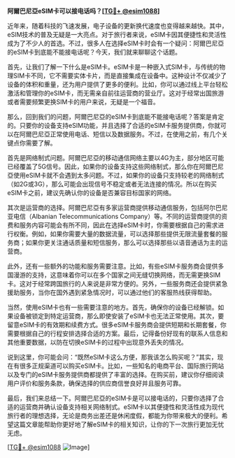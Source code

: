 **阿爾巴尼亞eSIM卡可以接电话吗？[[TG💪+ @esim1088](https://t.me/s/esim1088)]**

近年来，随着科技的飞速发展，电子设备的更新换代速度也变得越来越快。其中，eSIM技术的普及无疑是一大亮点。对于旅行者来说，eSIM卡因其便捷性和灵活性成为了不少人的首选。不过，很多人在选择eSIM卡时会有一个疑问：阿爾巴尼亞的eSIM卡到底能不能接电话呢？今天，我们就来聊聊这个话题。

首先，让我们了解一下什么是eSIM卡。eSIM卡是一种嵌入式SIM卡，与传统的物理SIM卡不同，它不需要实体卡片，而是直接集成在设备中。这种设计不仅减少了设备的体积和重量，还为用户提供了更多的便利。比如，你可以通过线上平台轻松激活和管理你的eSIM卡，而无需亲自前往运营商的营业厅。这对于经常出国旅游或者需要频繁更换SIM卡的用户来说，无疑是一个福音。

那么，回到我们的问题，阿爾巴尼亞的eSIM卡到底能不能接电话呢？答案是肯定的。只要你的设备支持eSIM功能，并且选择了合适的eSIM卡服务提供商，你就可以在阿爾巴尼亞正常使用电话、短信以及数据服务。不过，在使用之前，有几个关键点你需要了解。

首先是网络制式问题。阿爾巴尼亞的移动通信网络主要以4G为主，部分地区可能已经覆盖了5G信号。因此，如果你的设备支持这些网络制式，那么你在阿爾巴尼亞使用eSIM卡就不会遇到太多问题。不过，如果你的设备只支持较老的网络制式（如2G或3G），那么可能会出现信号不稳定或者无法连接的情况。所以在购买eSIM卡之前，建议先确认你的设备是否兼容目标国家的网络。

其次是运营商的选择。阿爾巴尼亞有多家运营商提供移动通信服务，包括阿尔巴尼亚电信（Albanian Telecommunications Company）等。不同的运营商提供的资费和服务内容可能会有所不同，因此在选择eSIM卡时，你需要根据自己的需求进行权衡。例如，如果你需要大量的数据流量，可以选择那些提供无限流量套餐的服务商；如果你更关注通话质量和短信服务，那么可以选择那些以语音通话为主的运营商。

此外，还有一些额外的功能和服务需要注意。比如，有些eSIM卡服务商会提供多国漫游的支持，这意味着你可以在多个国家之间无缝切换网络，而无需更换SIM卡。这对于经常跨国旅行的人来说是非常方便的。另外，一些服务商还会提供紧急援助服务，当你在国外遇到紧急情况时，可以通过他们的客服热线获得帮助。

当然，使用eSIM卡也有一些需要注意的地方。首先，确保你的设备已经解锁。如果设备被锁定到特定运营商，那么即使安装了eSIM卡也无法正常使用。其次，要留意eSIM卡的有效期和续费方式。很多eSIM卡服务商会提供短期和长期套餐，你需要根据自己的行程安排选择合适的方案。最后，记得备份好现有的联系人信息和其他重要数据，以防在切换eSIM卡的过程中出现意外丢失的情况。

说到这里，你可能会问：“既然eSIM卡这么方便，那我该怎么购买呢？”其实，现在有很多正规渠道可以购买eSIM卡。比如，一些知名的电商平台、国际旅行网站以及专门的eSIM卡服务提供商都提供了丰富的选择。在购买前，建议你仔细阅读用户评价和服务条款，确保选择的供应商信誉良好并且服务可靠。

最后，我们来总结一下。阿爾巴尼亞的eSIM卡是可以接电话的，只要你选择了合适的运营商并确认设备支持相关网络制式。eSIM卡以其便捷性和灵活性成为现代旅行者的理想选择，无论是商务出差还是休闲度假，都能为你带来极大的便利。希望这篇文章能帮助你更好地了解eSIM卡的相关知识，让你的下一次旅行更加无忧无虑。

[[TG💪+ @esim1088](https://t.me/s/esim1088) ![Image](https://i.postimg.cc/4NQfJmqS/Snipaste-2025-05-13-00-14-12.png)]